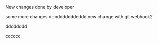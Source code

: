 New changes done by developer

some more changes dondddddddeddd
new change with git webhook2

dddddddd

cccccc

